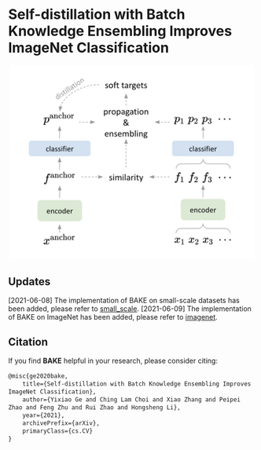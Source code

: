 # Self-distillation with Batch Knowledge Ensembling Improves ImageNet Classification


<div align="center">
  <img src="bake.png" width="500px" />
</div>


## Updates

[2021-06-08] The implementation of BAKE on small-scale datasets has been added, please refer to [small_scale](small_scale/).
[2021-06-09] The implementation of BAKE on ImageNet has been added, please refer to [imagenet](imagenet/).


## Citation

If you find **BAKE** helpful in your research, please consider citing:

```
@misc{ge2020bake,
    title={Self-distillation with Batch Knowledge Ensembling Improves ImageNet Classification},
    author={Yixiao Ge and Ching Lam Choi and Xiao Zhang and Peipei Zhao and Feng Zhu and Rui Zhao and Hongsheng Li},
    year={2021},
    archivePrefix={arXiv},
    primaryClass={cs.CV}
}
```
